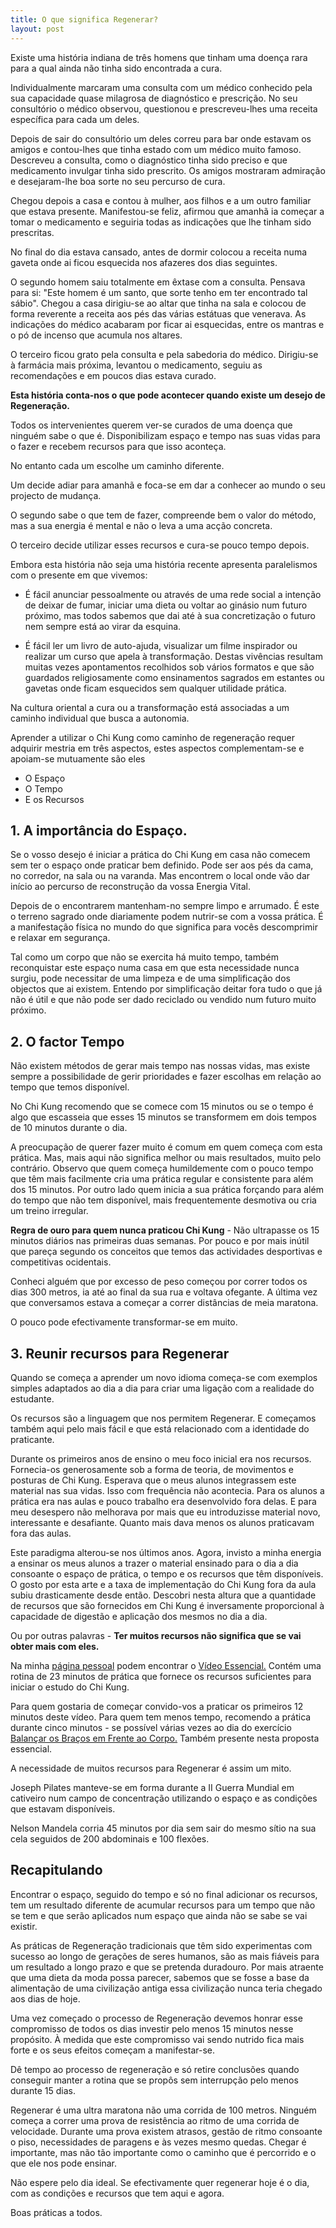 ```yaml
---
title: O que significa Regenerar?
layout: post
---
```

Existe uma história indiana de três homens que tinham uma doença rara para a qual ainda não tinha sido encontrada a cura. 

Individualmente marcaram uma consulta com um médico conhecido pela sua capacidade quase milagrosa de diagnóstico e prescrição. No seu consultório o médico observou, questionou e prescreveu-lhes uma receita específica para cada um deles.

Depois de sair do consultório um deles correu para bar onde estavam os amigos e contou-lhes que tinha estado com um médico muito famoso. Descreveu a consulta, como o diagnóstico tinha sido preciso e que medicamento invulgar tinha sido prescrito. Os amigos mostraram admiração e desejaram-lhe boa sorte no seu percurso de cura. 

Chegou depois a casa e contou à mulher, aos filhos e a um outro familiar que estava presente. Manifestou-se feliz, afirmou que amanhã ia começar a tomar o medicamento e seguiria todas as indicações que lhe tinham sido prescritas. 

No final do dia estava cansado, antes de dormir colocou a receita numa gaveta onde ai ficou esquecida nos afazeres dos dias seguintes.  

O segundo homem saiu totalmente em êxtase com a consulta. Pensava para si: "Este homem é um santo, que sorte tenho em ter encontrado tal sábio". Chegou a casa dirigiu-se ao altar que tinha na sala e colocou de forma reverente a receita aos pés das várias estátuas que venerava. As indicações do médico acabaram por ficar ai esquecidas, entre os mantras e o pó de incenso que acumula nos altares. 

O terceiro ficou grato pela consulta e pela sabedoria do médico. Dirigiu-se à farmácia mais próxima, levantou o medicamento, seguiu as recomendações e em poucos dias estava curado. 

**Esta história conta-nos o que pode acontecer quando existe um desejo de Regeneração.**

Todos os intervenientes querem ver-se curados de uma doença que ninguém sabe o que é. Disponibilizam espaço e tempo nas suas vidas para o fazer e recebem recursos para que isso aconteça.   

No entanto cada um escolhe um caminho diferente. 

Um decide adiar para amanhã e foca-se em dar a conhecer ao mundo o seu projecto de mudança. 

O segundo sabe o que tem de fazer, compreende bem o valor do método, mas a sua energia é mental e não o leva a uma acção concreta. 

O terceiro decide utilizar esses recursos e cura-se pouco tempo depois. 

Embora esta história não seja uma história recente apresenta paralelismos com o presente em que vivemos:

+ É fácil anunciar pessoalmente ou através de uma rede social a intenção de deixar de fumar, iniciar uma dieta ou voltar ao ginásio num futuro próximo, mas todos sabemos que dai até à sua concretização o futuro nem sempre está ao virar da esquina. 

+ É fácil ler um livro de auto-ajuda, visualizar um filme inspirador ou realizar um curso que apela à transformação. Destas vivências resultam muitas vezes apontamentos recolhidos sob vários formatos e que são guardados religiosamente como ensinamentos sagrados em estantes ou gavetas onde ficam esquecidos sem qualquer utilidade prática. 

Na cultura oriental a cura ou a transformação está associadas a um caminho individual que busca a autonomia.

Aprender a utilizar o Chi Kung como caminho de regeneração requer adquirir mestria em três aspectos, estes aspectos complementam-se e apoiam-se mutuamente são eles  

+ O Espaço
+ O Tempo
+ E os Recursos

## 1. A importância do Espaço.

Se o vosso desejo é iniciar a prática do Chi Kung em casa não comecem sem ter o espaço onde praticar bem definido. Pode ser aos pés da cama, no corredor, na sala ou na varanda. Mas encontrem o local onde vão dar início ao percurso de reconstrução da vossa Energia Vital.

Depois de o encontrarem mantenham-no sempre limpo e arrumado. É este o terreno sagrado onde diariamente podem nutrir-se com a vossa prática. É a manifestação física no mundo do que significa para vocês descomprimir e relaxar em segurança. 

Tal como um corpo que não se exercita há muito tempo, também reconquistar este espaço numa casa em que esta necessidade nunca surgiu, pode necessitar de uma limpeza e de uma simplificação dos objectos que ai existem. Entendo por simplificação deitar fora tudo o que já não é útil e que não pode ser dado reciclado ou vendido num futuro muito próximo. 

## 2. O factor Tempo

Não existem métodos de gerar mais tempo nas nossas vidas, mas existe sempre a possibilidade de gerir prioridades e fazer escolhas em relação ao tempo que temos disponível.  

No Chi Kung recomendo que se comece com 15 minutos ou se o tempo é algo que escasseia que esses 15 minutos se transformem em dois tempos de 10 minutos durante o dia.

A preocupação de querer fazer muito é comum em quem começa com esta prática. Mas, mais aqui não significa melhor ou mais resultados, muito pelo contrário. Observo que quem começa humildemente com o pouco tempo que têm mais facilmente cria uma prática regular e consistente para além dos 15 minutos. Por outro lado quem inicia a sua prática forçando para além do tempo que não tem disponível, mais frequentemente desmotiva ou cria um treino irregular.  

**Regra de ouro para quem nunca praticou Chi Kung** - Não ultrapasse os 15 minutos diários nas primeiras duas semanas. Por pouco e por mais inútil que pareça segundo os conceitos que temos das actividades desportivas e competitivas ocidentais.  

Conheci alguém que por excesso de peso começou por correr todos os dias 300 metros, ia até ao final da sua rua e voltava ofegante. A última vez que conversamos estava a começar a correr distâncias de meia maratona. 

O pouco pode efectivamente transformar-se em muito.

## 3. Reunir recursos para Regenerar

Quando se começa a aprender um novo idioma começa-se com exemplos simples adaptados ao dia a dia para criar uma ligação com a realidade do estudante. 

Os recursos são a linguagem que nos permitem Regenerar. E começamos também aqui pelo mais fácil e que está relacionado com a identidade do praticante.

Durante os primeiros anos de ensino o meu foco inicial era nos recursos. Fornecia-os generosamente sob a forma de teoria, de movimentos e posturas de Chi Kung. Esperava que o meus alunos integrassem este material nas sua vidas. Isso com frequência não acontecia. Para os alunos a prática era nas aulas e pouco trabalho era desenvolvido fora delas. E para meu desespero não melhorava por mais que eu introduzisse material novo, interessante e desafiante. Quanto mais dava menos os alunos praticavam fora das aulas. 

Este paradigma alterou-se nos últimos anos. Agora, invisto a minha energia a ensinar os meus alunos a trazer o material ensinado para o dia a dia consoante o espaço de prática, o tempo e os recursos que têm disponíveis. O gosto por esta arte e a taxa de implementação do Chi Kung fora da aula subiu drasticamente desde então. 
Descobri nesta altura que a quantidade de recursos que são fornecidos em Chi Kung é inversamente proporcional à capacidade de digestão e aplicação dos mesmos no dia a dia. 

Ou por outras palavras - **Ter muitos recursos não significa que se vai obter mais com eles.**

Na minha [página pessoal](http://devagar.org) podem encontrar o [Vídeo Essencial.](http://devagar.org/video.html) Contém uma rotina de 23 minutos de prática que fornece os recursos suficientes para iniciar o estudo do Chi Kung. 

Para quem gostaria de começar convido-vos a praticar os primeiros 12 minutos deste vídeo. Para quem tem menos tempo, recomendo a prática durante cinco minutos - se possível várias vezes ao dia do exercício [Balançar os Braços em Frente ao Corpo.](http://vimeo.com/60335737#t=10m15s) Também presente nesta proposta essencial. 

A necessidade de muitos recursos para Regenerar é assim um mito.  

Joseph Pilates manteve-se em forma durante a II Guerra Mundial em cativeiro num campo de concentração utilizando o espaço e as condições que estavam disponíveis.

Nelson Mandela corria 45 minutos por dia sem sair do mesmo sítio na sua cela seguidos de 200 abdominais e 100 flexões.

## Recapitulando 

Encontrar o espaço, seguido do tempo e só no final adicionar os recursos, tem um resultado diferente de acumular recursos para um tempo que não se tem e que serão aplicados num espaço que ainda não se sabe se vai existir.

As práticas de Regeneração tradicionais que têm sido experimentas com sucesso ao longo de gerações de seres humanos, são as mais fiáveis para um resultado a longo prazo e que se pretenda duradouro. Por mais atraente que uma dieta da moda possa parecer, sabemos que se fosse a base da alimentação de uma civilização antiga essa civilização nunca teria chegado aos dias de hoje. 

Uma vez começado o processo de Regeneração devemos honrar esse compromisso de todos os dias investir pelo menos 15 minutos nesse propósito. À medida que este compromisso vai sendo nutrido fica mais forte e os seus efeitos começam a manifestar-se.

Dê tempo ao processo de regeneração e só retire conclusões quando conseguir manter a rotina que se propôs sem interrupção pelo menos durante 15 dias. 

Regenerar é uma ultra maratona não uma corrida de 100 metros. Ninguém começa a correr uma prova de resistência ao ritmo de uma corrida de velocidade. Durante uma prova existem atrasos, gestão de ritmo consoante o piso, necessidades de paragens e às vezes mesmo quedas. Chegar é importante, mas não tão importante como o caminho que é percorrido e o que ele nos pode ensinar. 

Não espere pelo dia ideal. Se efectivamente quer regenerar hoje é o dia, com as condições e recursos que tem aqui e agora. 

Boas práticas a todos.